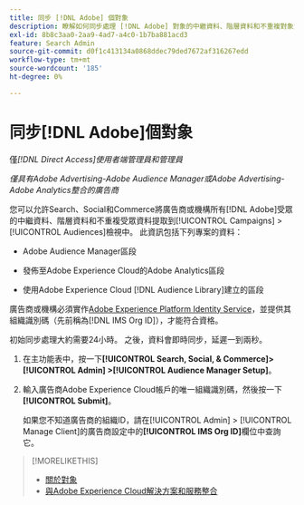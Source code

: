 ```yaml
---
title: 同步 [!DNL Adobe] 個對象
description: 瞭解如何同步處理 [!DNL Adobe] 對象的中繼資料、階層資料和不重複對象資料。
exl-id: 8b8c3aa0-2aa9-4ad7-a4c0-1b7ba881acd3
feature: Search Admin
source-git-commit: d0f1c413134a0868ddec79ded7672af316267edd
workflow-type: tm+mt
source-wordcount: '185'
ht-degree: 0%

---
```


# 同步[!DNL Adobe]個對象

僅&#x200B;*[!DNL Direct Access]使用者端管理員和管理員*

*僅具有Adobe Advertising-Adobe Audience Manager或Adobe Advertising-Adobe Analytics整合的廣告商*

您可以允許Search、Social和Commerce將廣告商或機構所有[!DNL Adobe]受眾的中繼資料、階層資料和不重複受眾資料提取到[!UICONTROL Campaigns] > [!UICONTROL Audiences]檢視中。 此資訊包括下列專案的資料：

* Adobe Audience Manager區段

* 發佈至Adobe Experience Cloud的Adobe Analytics區段

* 使用Adobe Experience Cloud [!DNL Audience Library]建立的區段

廣告商或機構必須實作[Adobe Experience Platform Identity Service](https://experienceleague.adobe.com/docs/id-service/using/home.html)，並提供其組織識別碼（先前稱為[!DNL IMS Org ID]），才能符合資格。

初始同步處理大約需要24小時。 之後，資料會即時同步，延遲一到兩秒。

1. 在主功能表中，按一下&#x200B;**[!UICONTROL Search, Social, & Commerce]> [!UICONTROL Admin] >[!UICONTROL Audience Manager Setup]**。

1. 輸入廣告商Adobe Experience Cloud帳戶的唯一組織識別碼，然後按一下&#x200B;**[!UICONTROL Submit]**。

   如果您不知道廣告商的組織ID，請在[!UICONTROL Admin] > [!UICONTROL Manage Client]的廣告商設定中的&#x200B;**[!UICONTROL IMS Org ID]**&#x200B;欄位中查詢它。

>[!MORELIKETHIS]
>
>* [關於對象](/help/search-social-commerce/campaign-management/campaigns/audience-about.md)
>* [與Adobe Experience Cloud解決方案和服務整合](/help/search-social-commerce/introduction/integrations.md)
